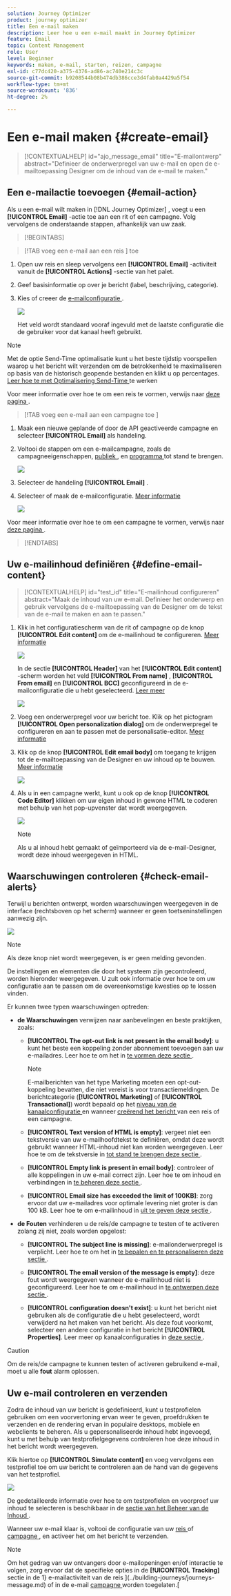 ```yaml
---
solution: Journey Optimizer
product: journey optimizer
title: Een e-mail maken
description: Leer hoe u een e-mail maakt in Journey Optimizer
feature: Email
topic: Content Management
role: User
level: Beginner
keywords: maken, e-mail, starten, reizen, campagne
exl-id: c77dc420-a375-4376-ad86-ac740e214c3c
source-git-commit: b9208544b08b474db386cce3d4fab0a4429a5f54
workflow-type: tm+mt
source-wordcount: '836'
ht-degree: 2%

---
```


# Een e-mail maken {#create-email}

>[!CONTEXTUALHELP]
>id="ajo_message_email"
>title="E-mailontwerp"
>abstract="Definieer de onderwerpregel van uw e-mail en open de e-mailtoepassing Designer om de inhoud van de e-mail te maken."

## Een e-mailactie toevoegen {#email-action}

Als u een e-mail wilt maken in [!DNL Journey Optimizer] , voegt u een **[!UICONTROL Email]** -actie toe aan een rit of een campagne. Volg vervolgens de onderstaande stappen, afhankelijk van uw zaak.

>[!BEGINTABS]

>[!TAB  voeg een e-mail aan een reis ] toe

1. Open uw reis en sleep vervolgens een **[!UICONTROL Email]** -activiteit vanuit de **[!UICONTROL Actions]** -sectie van het palet.

1. Geef basisinformatie op over je bericht (label, beschrijving, categorie).

1. Kies of creeer de [ e-mailconfiguratie ](email-settings.md).

   ![](assets/email_journey.png)

   Het veld wordt standaard vooraf ingevuld met de laatste configuratie die de gebruiker voor dat kanaal heeft gebruikt.

>[!NOTE]
>
>Met de optie Send-Time optimalisatie kunt u het beste tijdstip voorspellen waarop u het bericht wilt verzenden om de betrokkenheid te maximaliseren op basis van de historisch geopende bestanden en klikt u op percentages. [ Leer hoe te met Optimalisering Send-Time ](../building-journeys/journeys-message.md#send-time-optimization) te werken

Voor meer informatie over hoe te om een reis te vormen, verwijs naar [ deze pagina ](../building-journeys/journey-gs.md).

>[!TAB  voeg een e-mail aan een campagne toe ]

1. Maak een nieuwe geplande of door de API geactiveerde campagne en selecteer **[!UICONTROL Email]** als handeling.

1. Voltooi de stappen om een e-mailcampagne, zoals de campagneeigenschappen, [ publiek ](../audience/about-audiences.md), en [ programma ](../campaigns/create-campaign.md#schedule) tot stand te brengen.

   ![](assets/email_campaign_steps.png)

1. Selecteer de handeling **[!UICONTROL Email]** .

1. Selecteer of maak de e-mailconfiguratie. [Meer informatie](email-settings.md)

   ![](assets/email_campaign.png)

<!--
From the **[!UICONTROL Action]** section, specify if you want to track how your recipients react to your delivery: you can track email opens, and/or clicks on links and buttons in your email.

![](assets/email_campaign_tracking.png)
-->

Voor meer informatie over hoe te om een campagne te vormen, verwijs naar [ deze pagina ](../campaigns/get-started-with-campaigns.md).

>[!ENDTABS]

## Uw e-mailinhoud definiëren {#define-email-content}

<!-- update the quarry component with right ID value-->

>[!CONTEXTUALHELP]
>id="test_id"
>title="E-mailinhoud configureren"
>abstract="Maak de inhoud van uw e-mail. Definieer het onderwerp en gebruik vervolgens de e-mailtoepassing van de Designer om de tekst van de e-mail te maken en aan te passen."

1. Klik in het configuratiescherm van de rit of campagne op de knop **[!UICONTROL Edit content]** om de e-mailinhoud te configureren. [Meer informatie](get-started-email-design.md)

   ![](assets/email_campaign_edit_content.png)

   In de sectie **[!UICONTROL Header]** van het **[!UICONTROL Edit content]** -scherm worden het veld **[!UICONTROL From name]** , **[!UICONTROL From email]** en **[!UICONTROL BCC]** geconfigureerd in de e-mailconfiguratie die u hebt geselecteerd. [ Leer meer ](email-settings.md) <!--check if same for journey-->

   ![](assets/email_designer_edit_content_header.png)

1. Voeg een onderwerpregel voor uw bericht toe. Klik op het pictogram **[!UICONTROL Open personalization dialog]** om de onderwerpregel te configureren en aan te passen met de personalisatie-editor. [Meer informatie](../personalization/personalization-build-expressions.md)

1. Klik op de knop **[!UICONTROL Edit email body]** om toegang te krijgen tot de e-mailtoepassing van de Designer en uw inhoud op te bouwen. [Meer informatie](get-started-email-design.md)

   ![](assets/email_designer_edit_email_body.png)

1. Als u in een campagne werkt, kunt u ook op de knop **[!UICONTROL Code Editor]** klikken om uw eigen inhoud in gewone HTML te coderen met behulp van het pop-upvenster dat wordt weergegeven.

   ![](assets/email_designer_edit_code_editor.png)

   >[!NOTE]
   >
   >Als u al inhoud hebt gemaakt of geïmporteerd via de e-mail-Designer, wordt deze inhoud weergegeven in HTML.

## Waarschuwingen controleren {#check-email-alerts}

Terwijl u berichten ontwerpt, worden waarschuwingen weergegeven in de interface (rechtsboven op het scherm) wanneer er geen toetseninstellingen aanwezig zijn.

![](assets/email_journey_alerts_details.png)

>[!NOTE]
>
>Als deze knop niet wordt weergegeven, is er geen melding gevonden.

De instellingen en elementen die door het systeem zijn gecontroleerd, worden hieronder weergegeven. U zult ook informatie over hoe te om uw configuratie aan te passen om de overeenkomstige kwesties op te lossen vinden.

Er kunnen twee typen waarschuwingen optreden:

* **de Waarschuwingen** verwijzen naar aanbevelingen en beste praktijken, zoals:

   * **[!UICONTROL The opt-out link is not present in the email body]**: u kunt het beste een koppeling zonder abonnement toevoegen aan uw e-mailadres. Leer hoe te om het in [ te vormen deze sectie ](../privacy/opt-out.md#opt-out-management).

     >[!NOTE]
     >
     >E-mailberichten van het type Marketing moeten een opt-out-koppeling bevatten, die niet vereist is voor transactiemeldingen. De berichtcategorie (**[!UICONTROL Marketing]** of **[!UICONTROL Transactional]**) wordt bepaald op het [ niveau van de kanaalconfiguratie ](email-settings.md#email-type) en wanneer [ creërend het bericht ](#create-email-journey-campaign) van een reis of een campagne.

   * **[!UICONTROL Text version of HTML is empty]**: vergeet niet een tekstversie van uw e-mailhoofdtekst te definiëren, omdat deze wordt gebruikt wanneer HTML-inhoud niet kan worden weergegeven. Leer hoe te om de tekstversie in [ tot stand te brengen deze sectie ](text-version-email.md).

   * **[!UICONTROL Empty link is present in email body]**: controleer of alle koppelingen in uw e-mail correct zijn. Leer hoe te om inhoud en verbindingen in [ te beheren deze sectie ](content-from-scratch.md).

   * **[!UICONTROL Email size has exceeded the limit of 100KB]**: zorg ervoor dat uw e-mailadres voor optimale levering niet groter is dan 100 kB. Leer hoe te om e-mailinhoud in [ uit te geven deze sectie ](content-from-scratch.md).

* **de Fouten** verhinderen u de reis/de campagne te testen of te activeren zolang zij niet, zoals worden opgelost:

   * **[!UICONTROL The subject line is missing]**: e-mailonderwerpregel is verplicht. Leer hoe te om het in [ te bepalen en te personaliseren deze sectie ](create-email.md).

  <!--HTML is empty when Amp HTML is present-->

   * **[!UICONTROL The email version of the message is empty]**: deze fout wordt weergegeven wanneer de e-mailinhoud niet is geconfigureerd. Leer hoe te om e-mailinhoud in [ te ontwerpen deze sectie ](get-started-email-design.md).

   * **[!UICONTROL configuration doesn't exist]**: u kunt het bericht niet gebruiken als de configuratie die u hebt geselecteerd, wordt verwijderd na het maken van het bericht. Als deze fout voorkomt, selecteer een andere configuratie in het bericht **[!UICONTROL Properties]**. Leer meer op kanaalconfiguraties in [ deze sectie ](../configuration/channel-surfaces.md).

>[!CAUTION]
>
>Om de reis/de campagne te kunnen testen of activeren gebruikend e-mail, moet u alle **fout** alarm oplossen.

## Uw e-mail controleren en verzenden

Zodra de inhoud van uw bericht is gedefinieerd, kunt u testprofielen gebruiken om een voorvertoning ervan weer te geven, proefdrukken te verzenden en de rendering ervan in populaire desktops, mobiele en webclients te beheren. Als u gepersonaliseerde inhoud hebt ingevoegd, kunt u met behulp van testprofielgegevens controleren hoe deze inhoud in het bericht wordt weergegeven.

Klik hiertoe op **[!UICONTROL Simulate content]** en voeg vervolgens een testprofiel toe om uw bericht te controleren aan de hand van de gegevens van het testprofiel.

![](assets/email_designer_edit_simulate.png)

De gedetailleerde informatie over hoe te om testprofielen en voorproef uw inhoud te selecteren is beschikbaar in de [ sectie van het Beheer van de Inhoud ](../content-management/preview-test.md).

Wanneer uw e-mail klaar is, voltooi de configuratie van uw [ reis ](../building-journeys/journey-gs.md) of [ campagne ](../campaigns/create-campaign.md), en activeer het om het bericht te verzenden.

>[!NOTE]
>
>Om het gedrag van uw ontvangers door e-mailopeningen en/of interactie te volgen, zorg ervoor dat de specifieke opties in de **[!UICONTROL Tracking]** sectie in de 1} e-mailactiviteit van de reis ](../building-journeys/journeys-message.md) of in de e-mail [ campagne ](../campaigns/create-campaign.md) worden toegelaten.<!--to move?-->[

<!--

## Define your email content {#email-content}

Use [!DNL Journey Optimizer] Email Designer to [design your email from scratch](../email/content-from-scratch.md). If you have an existing content, you can [import it in the Email Designer](../email/existing-content.md), or [code your own content](../email/code-content.md) in [!DNL Journey Optimizer]. 

[!DNL Journey Optimizer] comes with a set of [built-in templates](email-templates.md) to help you start. Any email can also be saved as a template.

Use [!DNL Journey Optimizer] personalization editor to personalize your messages with profiles' data. For more on personalization, refer to [this section](../personalization/personalize.md).

Adapt the content of your messages to the targeted profiles by using [!DNL Journey Optimizer] dynamic content capabilities. [Get started with dynamic content](../personalization/get-started-dynamic-content.md)

## Email tracking {#email-tracking}

If you want to track the behavior of your recipients through openings and/or clicks on links, enable the following options: **[!UICONTROL Email opens]** and **[!UICONTROL Click on email]**. 

Learn more about tracking in [this section](message-tracking.md).

## Validate your email content {#email-content-validate}

Control the rendering of your email, and check personalization settings with test profiles, using the preview section on the left-hand side. For more on this, refer to [this section](preview.md).

![](assets/messages-simple-preview.png)

You must also check alerts in the upper section of the editor.  Some of them are simple warnings, but others can prevent you from using the message. 

-->

